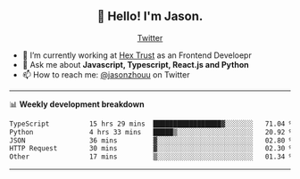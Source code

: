 <h2 align="center">👋 Hello! I'm Jason.</h2>
<p align="center">
  <a href="https://twitter.com/jasonzhouu">Twitter</a>
</p>


- 🔭 I’m currently working at [Hex Trust](https://hextrust.com/) as an Frontend Develoepr
- 💬 Ask me about **Javascript, Typescript, React.js and Python**
- 📫 How to reach me: [@jasonzhouu](https://twitter.com/jasonzhouu) on Twitter

-------

📊 **Weekly development breakdown**
<!--START_SECTION:waka-->

```txt
TypeScript          15 hrs 29 mins  █████████████████▓░░░░░░░   71.04 %
Python              4 hrs 33 mins   █████▒░░░░░░░░░░░░░░░░░░░   20.92 %
JSON                36 mins         ▓░░░░░░░░░░░░░░░░░░░░░░░░   02.80 %
HTTP Request        30 mins         ▓░░░░░░░░░░░░░░░░░░░░░░░░   02.30 %
Other               17 mins         ▒░░░░░░░░░░░░░░░░░░░░░░░░   01.34 %
```

<!--END_SECTION:waka-->

-------
